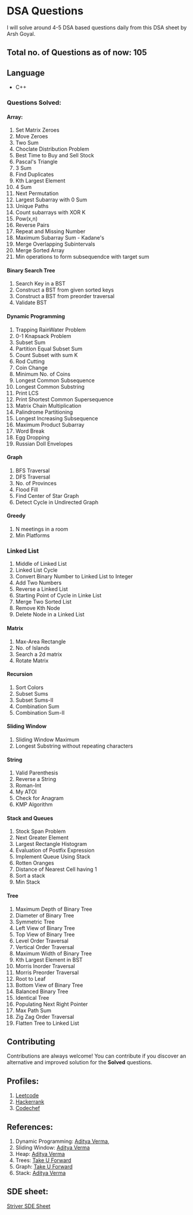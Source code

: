 # DSA Questions

I will solve around 4-5 DSA based questions daily from this DSA sheet by Arsh Goyal.


## Total no. of Questions as of now: 105
## Language

* C++

### Questions Solved:
#### Array: 
1. Set Matrix Zeroes
2. Move Zeroes
3. Two Sum
4. Choclate Distribution Problem
5. Best Time to Buy and Sell Stock
6. Pascal's Triangle
7. 3 Sum
8. Find Duplicates
9. Kth Largest Element 
10. 4 Sum
11. Next Permutation
12. Largest Subarray with 0 Sum
13. Unique Paths
14. Count subarrays with XOR K
15. Pow(x,n)
16. Reverse Pairs
17. Repeat and Missing Number
18. Maximum Subarray Sum - Kadane's
19. Merge Overlapping Subintervals
20. Merge Sorted Array
21. Min operations to form subsequendce with target sum
#### Binary Search Tree
1. Search Key in a BST
2. Construct a BST from given sorted keys
3. Construct a BST from preorder traversal
4. Validate BST
#### Dynamic Programming
1. Trapping RainWater Problem
2. 0-1 Knapsack Problem
3. Subset Sum
4. Partition Equal Subset Sum
5. Count Subset with sum K
6. Rod Cutting
7. Coin Change
8. Minimum No. of Coins
9. Longest Common Subsequence
10. Longest Common Substring
11. Print LCS
12. Print Shortest Common Supersequence
13. Matrix Chain Multiplication 
14. Palindrome Partitioning
15. Longest Increasing Subsequence
16. Maximum Product Subarray
17. Word Break
18. Egg Dropping
19. Russian Doll Envelopes


#### Graph
1. BFS Traversal
2. DFS Traversal
3. No. of Provinces
4. Flood Fill
5. Find Center of Star Graph
6. Detect Cycle in Undirected Graph

#### Greedy
1. N meetings in a room
2. Min Platforms

### Linked List
1. Middle of Linked List
2. Linked List Cycle
3. Convert Binary Number to Linked List to Integer
4. Add Two Numbers
5. Reverse a Linked List
6. Starting Point of Cycle in Linke List
7. Merge Two Sorted List
8. Remove Kth Node
9. Delete Node in a Linked List
#### Matrix
1. Max-Area Rectangle
2. No. of Islands
3. Search a 2d matrix
4. Rotate Matrix

#### Recursion
1. Sort Colors
2. Subset Sums
3. Subset Sums-II
4. Combination Sum
5. Combination Sum-II

#### Sliding Window
1. Sliding Window Maximum
2. Longest Substring without repeating characters
#### String
1. Valid Parenthesis
2. Reverse a String
3. Roman-Int
4. My ATOI
5. Check for Anagram
6. KMP Algorithm

#### Stack and Queues
1. Stock Span Problem
2. Next Greater Element
3. Largest Rectangle Histogram
4. Evaluation of Postfix Expression
5. Implement Queue Using Stack
6. Rotten Oranges
7. Distance of Nearest Cell having 1
8. Sort a stack
9. Min Stack

####  Tree
1. Maximum Depth of Binary Tree
2. Diameter of Binary Tree
3. Symmetric Tree
4. Left View of Binary Tree
5. Top View of Binary Tree
6. Level Order Traversal
7. Vertical Order Traversal
8. Maximum Width of Binary Tree
9. Kth Largest Element in BST 
10. Morris Inorder Traversal
11. Morris Preorder Traversal
12. Root to Leaf
13. Bottom View of Binary Tree
14. Balanced Binary Tree
15. Identical Tree
16. Populating Next Right Pointer
17. Max Path Sum
18. Zig Zag Order Traversal
19. Flatten Tree to Linked List


## Contributing

Contributions are always welcome! You can contribute if you discover an alternative and improved solution for the **Solved** questions.


## Profiles:
1. [Leetcode](https://leetcode.com/kunalkatara888/)
2. [Hackerrank](https://www.hackerrank.com/kunalkatara888?hr_r=1)
3. [Codechef](https://www.codechef.com/users/kunalkatara12)

## References:
1. Dynamic Programming: [Aditya Verma](https://www.youtube.com/playlist?list=PL_z_8CaSLPWekqhdCPmFohncHwz8TY2Go),
2. Sliding Window: [Aditya Verma](https://www.youtube.com/playlist?list=PL_z_8CaSLPWeM8BDJmIYDaoQ5zuwyxnfj)
3. Heap: [Aditya Verma](https://www.youtube.com/playlist?list=PL_z_8CaSLPWdtY9W22VjnPxG30CXNZpI9)
4. Trees: [Take U Forward](https://www.youtube.com/playlist?list=PLgUwDviBIf0q8Hkd7bK2Bpryj2xVJk8Vk)
5. Graph: [Take U Forward](https://www.youtube.com/playlist?list=PLgUwDviBIf0oE3gA41TKO2H5bHpPd7fzn)
6. Stack: [Aditya Verma](https://www.youtube.com/playlist?list=PL_z_8CaSLPWdeOezg68SKkeLN4-T_jNHd)

## SDE sheet: 
[Striver SDE Sheet](https://takeuforward.org/interviews/strivers-sde-sheet-top-coding-interview-problems/#)





